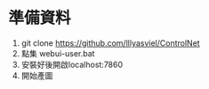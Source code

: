 # 準備資料
1. git clone https://github.com/lllyasviel/ControlNet
2. 點集 webui-user.bat
3. 安裝好後開啟localhost:7860
4. 開始產圖